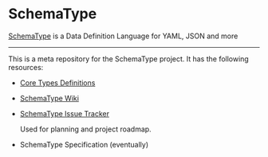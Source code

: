 SchemaType
==========

[SchemaType](http://schematype.org) is a Data Definition Language for YAML,
JSON and more

----

This is a meta repository for the SchemaType project. It has the following
resources:

* [Core Types Definitions](https://github.com/schematype/schematype/tree/schematype)
* [SchemaType Wiki](https://github.com/schematype/schematype/wiki)
* [SchemaType Issue Tracker](https://github.com/schematype/schematype/issues)

  Used for planning and project roadmap.

* SchemaType Specification (eventually)
